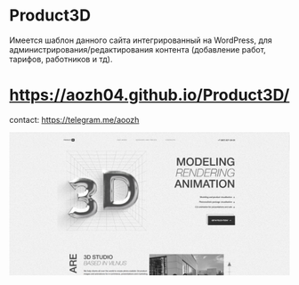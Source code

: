 # Product3D
Имеется шаблон данного сайта интегрированный на WordPress, для администрирования/редактирования контента (добавление работ, тарифов, работников и тд).

# https://aozh04.github.io/Product3D/

contact: https://telegram.me/aoozh

![alt text](img/screenshot.png)
